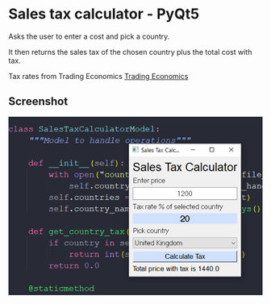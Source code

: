 # Sales tax calculator - PyQt5

Asks the user to enter a cost and pick a country.

It then returns the sales tax of the chosen country plus the total cost with tax.

Tax rates from Trading Economics
[Trading Economics](https://tradingeconomics.com/country-list/sales-tax-rate)

## Screenshot

![screenshot](https://github.com/tashvit/sales_tax_calculator/blob/main/screenshot.png "Screenshot")
